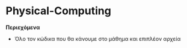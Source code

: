 # Physical-Computing

__Περιεχόμενα__
- Όλο τον κώδικα που θα κάνουμε στο μάθημα και επιπλέον αρχεία 